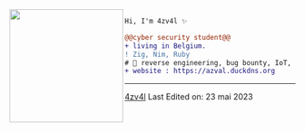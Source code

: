 <img align="left" height="200" src="https://media.giphy.com/media/jQzFUZrBsZ6wse4RH1/giphy.gif"/>


```diff
Hi, I'm 4zv4l ✨

@@cyber security student@@
+ living in Belgium.
! Zig, Nim, Ruby
# 📖 reverse engineering, bug bounty, IoT, forensic
+ website : https://azval.duckdns.org
```
------
[4zv4l](https://github.com/4zv4l)
Last Edited on: 23 mai 2023
